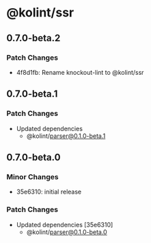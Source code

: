 # @kolint/ssr

## 0.7.0-beta.2

### Patch Changes

- 4f8d1fb: Rename knockout-lint to @kolint/ssr

## 0.7.0-beta.1

### Patch Changes

- Updated dependencies
  - @kolint/parser@0.1.0-beta.1

## 0.7.0-beta.0

### Minor Changes

- 35e6310: initial release

### Patch Changes

- Updated dependencies [35e6310]
  - @kolint/parser@0.1.0-beta.0
